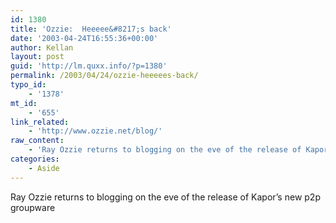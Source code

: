 ```yaml
---
id: 1380
title: 'Ozzie:  Heeeee&#8217;s back'
date: '2003-04-24T16:55:36+00:00'
author: Kellan
layout: post
guid: 'http://lm.quxx.info/?p=1380'
permalink: /2003/04/24/ozzie-heeeees-back/
typo_id:
    - '1378'
mt_id:
    - '655'
link_related:
    - 'http://www.ozzie.net/blog/'
raw_content:
    - 'Ray Ozzie returns to blogging on the eve of the release of Kapor\''s new p2p groupware'
categories:
    - Aside
---
```


Ray Ozzie returns to blogging on the eve of the release of Kapor’s new p2p groupware